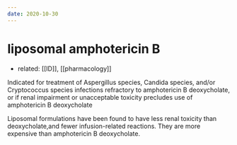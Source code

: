 ```yaml
---
date: 2020-10-30
---
```


# liposomal amphotericin B

- related: [[ID]], [[pharmacology]]

Indicated for treatment of Aspergillus species, Candida species, and/or Cryptococcus species infections refractory to amphotericin B deoxycholate, or if renal impairment or unacceptable toxicity precludes use of amphotericin B deoxycholate

Liposomal formulations have been found to have less renal toxicity than deoxycholate,and fewer infusion-related reactions. They are more expensive than amphotericin B deoxycholate.
